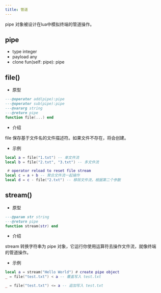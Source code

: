 ```yaml
---
title: 管道
---
```


pipe 对象被设计在lua中模拟终端的管道操作。

## pipe
* type integer
* payload any
* clone fun(self: pipe): pipe

## file()

* 原型
```lua
---@operator add(pipe):pipe
---@operator sub(pipe):pipe
---@vararg string
---@return pipe
function file(...) end
```

* 介绍

file 保存基于文件名的文件描述符。如果文件不存在，将会创建。

* 示例
```lua
local a = file("1.txt") -- 单文件流
local b = file("2.txt", "3.txt") -- 多文件流

 # operator reload to reset file stream
local c = a + b -- 聚合文件流一起操作
local d = c - file("2.txt") -- 移除文件流，根据第二个参数
```

## stream()

* 原型
```lua
---@param str string
---@return pipe
function stream(str) end
```

* 介绍

stream 转换字符串为 pipe 对象，它运行你使用运算符去操作文件流，就像终端的管道操作。

* 示例
```lua
local a = stream("Hello World") # create pipe object
_ = file("test.txt") < a -- 覆盖写入 test.txt

_ = file("test.txt") <= a -- 追加写入 test.txt
```
